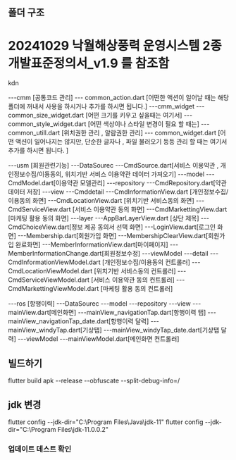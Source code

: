 ## 폴더 구조


# 20241029 낙월해상풍력 운영시스템 2종 개발표준정의서_v1.9 를 참조함

kdn

---cmm [공통코드 관리]
   --- common_action.dart [어떤한 액션이 일어날 때는 해당 폴더에 꺼내서 사용을 하시거나 추가를 하시면 됩니다.]
---cmm_widget
   --- common_size_widget.dart [어떤 크기를 키우고 싶을때는 여기서]
   --- common_style_widget.dart [어떤 색상이나 스타일 변경이 필요 할 때는]
   --- common_utill.dart [위치권한 관리 , 알람권한 관리]
   --- common_widget.dart [어떤 액션이 일어나지는 않지만, 단순한 글자나 , 파일 불러오기 등등 관리 할 때는 여기서 추가를 하시면 됩니다.  ]


---usm [회원관련기능] 
   ---DataSourec
      ---CmdSource.dart[서비스 이용약관 , 개인정보수집/이둉동의, 위치기반 서비스 이용약관 데이터 가져오기]
   ---model
      ---CmdModel.dart[이용약관 모델관리]
   ---repository
      ---CmdRepository.dart[약관 데이터 저장]
   ---view
      ---Cmddetail
         ---CmdInformationView.dart [개인정보수집/이용동의 화면]
         ---CmdLocationView.dart    [위치기반 서비스동의 화면]
         ---CmdServiceView.dart     [서비스 이용약관 동의 화면]
         ---CmdMarkettingView.dart  [마케팅 활용 동의 화면]
      ---layer
         ---AppBarLayerView.dart [상단 제목]
      ---CmdChoiceView.dart[정보 제공 동의서 선택 화면]
      ---LoginView.dart[로그인 화면]
      ---Membership.dart[회원가입 화면]
      ---MembershipClearView.dart[회원가입 완료화면]
      ---MemberInformationView.dart[마이페이지]
      ---MemberInformationChange.dart[회원정보수정]
   ---viewModel
      ---detail
         ---CmdInformationViewModel.dart [개인정보수집/이용동의 컨트롤러]
         ---CmdLocationViewModel.dart    [위치기반 서비스동의 컨트롤러]
         ---CmdServiceViewModel.dart     [서비스 이용약관 동의 컨트롤러]
         ---CmdMarkettingViewModel.dart  [마케팅 활용 동의 컨트롤러]


---ros [항행이력]
   ---DataSourec
   ---model
   ---repository
   ---view
      ---mainView.dart[메인화면]
      ---mainView_navigationTap.dart[항행이력 탭]
      ---mainView_navigationTap_date.dart[항행이력 달력]
      ---mainView_windyTap.dart[기상탭]
      ---mainView_windyTap_date.dart[기상탭 달력]
   ---viewModel
      ---mainViewModel.dart[메인화면 컨트롤러]




## 빌드하기 
flutter build apk --release --obfuscate --split-debug-info=/<debug-symbols-directory>

## jdk 변경
flutter config --jdk-dir="C:\Program Files\Java\jdk-11"
flutter config --jdk-dir="C:\Program Files\jdk-11.0.0.2"



### 업데이트 데스트 확인



